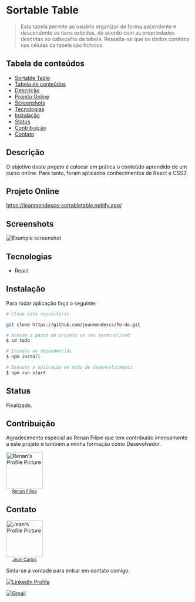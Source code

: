 # Sortable Table

> Esta tabela permite ao usuário organizar de forma ascendente e descendente os itens exibidos, de acordo com as propriedades descritas no cabeçalho da tabela. Ressalta-se que os dados contidos nas células da tabela são fictícios.

## Tabela de conteúdos

<!--ts-->

- [Sortable Table](#sortable-table)
- [Tabela de conteúdos](#tabela-de-conteúdos)
- [Descrição](#descrição)
- [Projeto Online](#projeto-online)
- [Screenshots](#screenshots)
- [Tecnologias](#tecnologias)
- [Instalação](#instalação)
- [Status](#status)
- [Contribuição](#contribuição)
- [Contato](#contato)

<!--te-->

## Descrição

O objetivo deste projeto é colocar em prática o conteúdo aprendido de um curso online. Para tanto, foram aplicados conhecimentos de React e CSS3.

## Projeto Online

https://jeanmendescs-sortabletable.netlify.app/

## Screenshots

![Example screenshot](https://imgur.com/n8XL3yR.jpg)

## Tecnologias

- React

## Instalação

Para rodar aplicação faça o seguinte:

```bash
# Clone este repositório

git clone https://github.com/jeanmendescs/To-do.git

# Acesse a pasta do projeto no seu terminal/cmd
$ cd todo

# Instale as dependências
$ npm install

# Execute a aplicação em modo de desenvolvimento
$ npm run start
```

## Status

Finalizado.

## Contribuição

Agradecimento especial ao Renan Filipe que tem contribuído imensamente a este projeto e também a minha formação como Desevolvedor.

<div style="display:flex">
<a href="https://github.com/renanfilipe">
 <img height="auto" src="https://avatars0.githubusercontent.com/u/14853743?s=400&u=7aaa35230f9c5403140e545b802b21442432d15b&v=4" width="100px;" alt="Renan's Profile Picture"/>
 <br />
 <sub style="display:block; text-align:center;"><span >Renan Filipe</span></sub></a> <a href="https://github.com/renanfilipe" title="Renan's Profile Picture"></a>
</div>

## Contato

<div style="display:flex">
<a href="https://github.com/jeanmendescs">
 <img height="auto" src="https://avatars3.githubusercontent.com/u/57002849?s=400&u=fff71a8a729144edec9bfd51b2d6dd89af52e00a&v=4" width="100px;" alt="Jean's Profile Picture"/>
 <br />
 <sub style="display:block; text-align:center;"><span >Jean Carlos</span></sub></a> <a href="https://github.com/jeanmendescs" title="Jean's Profile Picture"></a>
</div>

Sinta-se à vontade para entrar em contato comigo.

<div style="display: inline-block;">
<a href="https://www.linkedin.com/in/jean-mendes//"><img src="https://img.shields.io/badge/linkedin-%230077B5.svg?&style=for-the-badge&logo=linkedin&logoColor=white" alt="LinkedIn Profile" ></a>

<a href="mailto:mendes.jean.cs@gmail.com"><img src="https://img.shields.io/badge/gmail-D14836?&style=for-the-badge&logo=gmail&logoColor=white" alt="Gmail" ></a>

</div>
